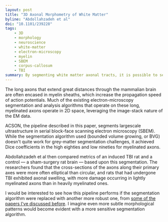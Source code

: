 ```yaml
---
layout: post
title: "3D Axonal Morphometry of White Matter"
byline: "Abdollahzadeh et al"
doi: "10.1101/239228"
tags:
    - 3D
    - morphology
    - neuroscience
    - white-matter
    - electron-microscopy
    - myelin
    - SBEM
    - corpus-callosum
    - TBI
summary: By segmenting white matter axonal tracts, it is possible to see morphological differences associated with traumatic brain injury in rat corpus callosa.
---
```


The long axons that extend great distances through the mammalian brain are often encased in myelin sheaths, which increase the propagation speed of action potentials. Much of the existing electron-microscopy segmentation and analysis algorithms that operate on these long, myelinated axons operate in 2D space, leveraging the image-stack nature of the EM data.

ACSON, the pipeline described in this paper, segments largescale ultrastructure in serial block-face scanning electron microscopy (SBEM). While the segmentation algorithm used (bounded volume growing, or BVG) doesn't quite work for grey-matter segmentation challenges, it achieved Dice coefficients in the high eighties and low nineties for myelinated axons.

Abdollahzadeh et al then compared metrics of an induced TBI rat and a control — a sham-surgery rat brain — based upon this segmentation. The researchers found that the cross-sections of the axons along their primary axes were more often elliptical than circular, and rats that had undergone TBI exhibited axonal swelling, with more damage occurring in lightly myelinated axons than in heavily myelinated ones.

I would be interested to see how this pipeline performs if the segmentation algorithm were replaced with another more robust one, from [some of the papers I've discussed before](http://blog.jordan.matelsky.com/365papers/tag/#segmentation). I imagine even more subtle morphological patterns would become evident with a more sensitive segmentation algorithm.
